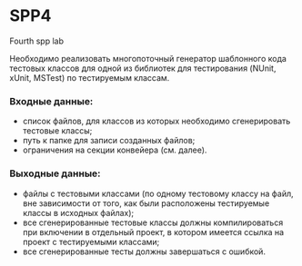 # SPP4
Fourth spp lab

Необходимо реализовать многопоточный генератор шаблонного кода тестовых классов для одной из библиотек для тестирования (NUnit, xUnit, MSTest) по тестируемым классам.
### Входные данные: 
- список файлов, для классов из которых необходимо сгенерировать тестовые классы;
- путь к папке для записи созданных файлов;
- ограничения на секции конвейера  (см. далее).

### Выходные данные:
- файлы с тестовыми классами (по одному тестовому классу на файл, вне зависимости от того, как были расположены тестируемые классы в исходных файлах);
- все сгенерированные тестовые классы должны компилироваться при включении в отдельный проект, в котором имеется ссылка на проект с тестируемыми классами;
- все сгенерированные тесты должны завершаться с ошибкой.
